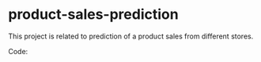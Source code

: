 # product-sales-prediction
This project is related to prediction of a product sales from different stores.

Code:

